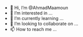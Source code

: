 - 👋 Hi, I’m @AhmadMaamoun
- 👀 I’m interested in ...
- 🌱 I’m currently learning ...
- 💞️ I’m looking to collaborate on ...
- 📫 How to reach me ...

<!---
AhmadMaamoun/AhmadMaamoun is a ✨ special ✨ repository because its `README.md` (this file) appears on your GitHub profile.
You can click the Preview link to take a look at your changes.
--->
